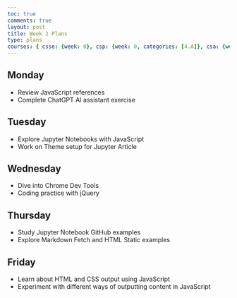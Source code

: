 ```yaml
---
toc: true
comments: true
layout: post
title: Week 2 Plans
type: plans
courses: { csse: {week: 0}, csp: {week: 0, categories: [4.A]}, csa: {week: 2} }
---
```


## Monday
- Review JavaScript references
- Complete ChatGPT AI assistant exercise

## Tuesday
- Explore Jupyter Notebooks with JavaScript
- Work on Theme setup for Jupyter Article

## Wednesday
- Dive into Chrome Dev Tools
- Coding practice with jQuery

## Thursday
- Study Jupyter Notebook GitHub examples
- Explore Markdown Fetch and HTML Static examples

## Friday
- Learn about HTML and CSS output using JavaScript
- Experiment with different ways of outputting content in JavaScript